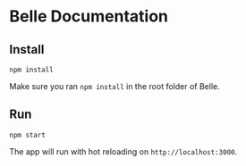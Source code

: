 Belle Documentation
================

## Install

```
npm install
```

Make sure you ran `npm install` in the root folder of Belle.

## Run

```
npm start
```

The app will run with hot reloading on `http://localhost:3000`.
